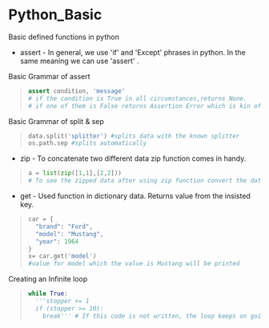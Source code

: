 # **Python_Basic**

Basic defined functions in python

* assert - In general, we use 'if' and 'Except' phrases in python. In the same meaning we can use 'assert' . 

Basic Grammar of assert

> ```python
> assert condition, 'message' 
> # if the condition is True in all circumstances,returns None.
> # if one of them is False returns Assertion Error which is kin of safe code.  
> ```

Basic Grammar of split & sep

> ```python
> data.split('splitter') #splits data with the known splitter
> os.path.sep #splits automatically
> ```

* zip - To concatenate two different data zip function comes in handy.

> ```python
> a = list(zip([1,1],[2,2]))
> # To see the zipped data after using zip function convert the data type to list or tuple. If not, type will be printed
> ```

* get - Used function in dictionary data. Returns value from the insisted key.

> ```python
> car = {
>   "brand": "Ford",
>   "model": "Mustang",
>   "year": 1964
> }
> x= car.get('model')
> #value for model which the value is Mustang will be printed
> ```

Creating an Infinite loop

> ```python
> while True: 
>   '''stopper += 1
>   if (stopper >= 10):
>     break''' # If this code is not written, the loop keeps on going
> ```
>
> 





